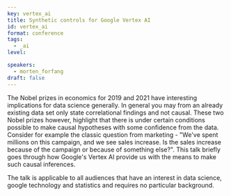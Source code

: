 ```yaml
---
key: vertex_ai
title: Synthetic controls for Google Vertex AI
id: vertex_ai
format: conference
tags:
  - _ai
level: 

speakers:
  - morten_forfang
draft: false
---
```


The Nobel prizes in economics for 2019 and 2021 have interesting implications for data science generally. In general you may from an already existing data set only state correlational findings and not causal. These two Nobel prizes however, highlight that there is under certain conditions possible to make causal hypotheses with some confidence from the data. Consider for example the classic question from marketing - "We've spent millions on this campaign, and we see sales increase. Is the sales increase because of the campaign or because of something else?". This talk briefly goes through how Google's Vertex AI provide us with the means to make such causal inferences.  

The talk is applicable to all audiences that have an interest in data science, google technology and statistics and requires no particular background.
